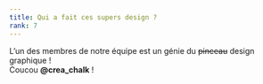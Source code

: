 ```yaml
---
title: Qui a fait ces supers design ?
rank: 7
---
```


L’un des membres de notre équipe est un génie du ~~pinceau~~ design graphique !  
Coucou **@crea_chalk** !
